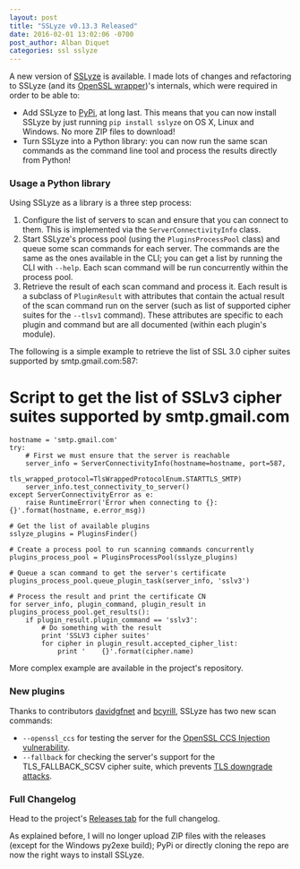 ```yaml
---
layout: post
title: "SSLyze v0.13.3 Released"
date: 2016-02-01 13:02:06 -0700
post_author: Alban Diquet
categories: ssl sslyze
---
```


A new version of [SSLyze](https://github.com/nabla-c0d3/sslyze) is available. I made lots of changes and refactoring to SSLyze (and its [OpenSSL wrapper](https://github.com/nabla-c0d3/nassl))'s internals, which were required in order to be able to:

* Add SSLyze to [PyPi](https://pypi.python.org/pypi/SSLyze/), at long last. This means that you can now install SSLyze by just running `pip install sslyze` on OS X, Linux and Windows. No more ZIP files to download!
* Turn SSLyze into a Python library: you can now run the same scan commands as the command line tool and process the results directly from Python!


### Usage a Python library

Using SSLyze as a library is a three step process:

1. Configure the list of servers to scan and ensure that you can connect to them. This is implemented via the `ServerConnectivityInfo` class.
2. Start SSLyze's process pool (using the `PluginsProcessPool` class) and queue some scan commands for each server. The commands are the same as the ones available in the CLI; you can get a list by running the CLI with `--help`. Each scan command will be run concurrently within the process pool.
3. Retrieve the result of each scan command and process it. Each result is a subclass of `PluginResult` with attributes that contain the actual result of the scan command run on the server (such as list of supported cipher suites for the `--tlsv1` command). These attributes are specific to each plugin and command but are all documented (within each plugin's module).

The following is a simple example to retrieve the list of SSL 3.0 cipher suites supported by smtp.gmail.com:587:

# Script to get the list of SSLv3 cipher suites supported by smtp.gmail.com
    hostname = 'smtp.gmail.com'
    try:
        # First we must ensure that the server is reachable
        server_info = ServerConnectivityInfo(hostname=hostname, port=587,
                                             tls_wrapped_protocol=TlsWrappedProtocolEnum.STARTTLS_SMTP)
        server_info.test_connectivity_to_server()
    except ServerConnectivityError as e:
        raise RuntimeError('Error when connecting to {}: {}'.format(hostname, e.error_msg))
    
    # Get the list of available plugins
    sslyze_plugins = PluginsFinder()
    
    # Create a process pool to run scanning commands concurrently
    plugins_process_pool = PluginsProcessPool(sslyze_plugins)
    
    # Queue a scan command to get the server's certificate
    plugins_process_pool.queue_plugin_task(server_info, 'sslv3')
    
    # Process the result and print the certificate CN
    for server_info, plugin_command, plugin_result in plugins_process_pool.get_results():
        if plugin_result.plugin_command == 'sslv3':
            # Do something with the result
            print 'SSLV3 cipher suites'
            for cipher in plugin_result.accepted_cipher_list:
                print '    {}'.format(cipher.name)

More complex example are available in the project's repository.

### New plugins

Thanks to contributors [davidgfnet](https://github.com/davidgfnet) and [bcyrill](https://github.com/bcyrill), SSLyze has two new scan commands:

* `--openssl_ccs` for testing the server for the [OpenSSL CCS Injection vulnerability](http://ccsinjection.lepidum.co.jp/).
* `--fallback` for checking the server's support for the TLS\_FALLBACK\_SCSV cipher suite, which prevents [TLS downgrade attacks](http://www.troyhunt.com/2014/10/everything-you-need-to-know-about.html).


### Full Changelog

Head to the project's [Releases tab](https://github.com/nabla-c0d3/nassl/releases) for the full changelog. 

As explained before, I will no longer upload ZIP files with the releases (except for the Windows py2exe build); PyPi or directly cloning the repo are now the right ways to install SSLyze.

